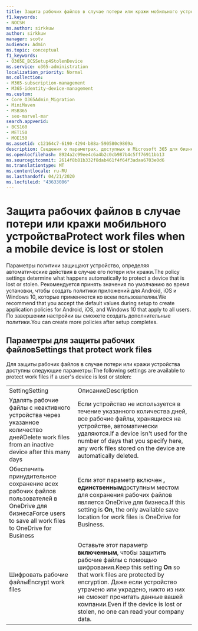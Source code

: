 ```yaml
---
title: Защита рабочих файлов в случае потери или кражи мобильного устройства
f1.keywords:
- NOCSH
ms.author: sirkkuw
author: sirkkuw
manager: scotv
audience: Admin
ms.topic: conceptual
f1_keywords:
- O365E_BCSSetup4StolenDevice
ms.service: o365-administration
localization_priority: Normal
ms.collection:
- M365-subscription-management
- M365-identity-device-management
ms.custom:
- Core_O365Admin_Migration
- MiniMaven
- MSB365
- seo-marvel-mar
search.appverid:
- BCS160
- MET150
- MOE150
ms.assetid: c12164c7-6190-4294-b88a-590580c9869a
description: Сведения о параметрах, доступных в Microsoft 365 для бизнеса, для защиты рабочих файлов в случае потери или кражи устройства пользователя.
ms.openlocfilehash: 8924a2c99ee4c6a4b2c0cb987b4c5ff76911bb13
ms.sourcegitcommit: 2614f8b81b332f8dab461f4f64f3adaa6703e0d6
ms.translationtype: MT
ms.contentlocale: ru-RU
ms.lasthandoff: 04/21/2020
ms.locfileid: "43633086"
---
```

# <a name="protect-work-files-when-a-mobile-device-is-lost-or-stolen"></a><span data-ttu-id="ad04b-103">Защита рабочих файлов в случае потери или кражи мобильного устройства</span><span class="sxs-lookup"><span data-stu-id="ad04b-103">Protect work files when a mobile device is lost or stolen</span></span>

<span data-ttu-id="ad04b-104">Параметры политики защищают устройство, определяя автоматические действия в случае его потери или кражи.</span><span class="sxs-lookup"><span data-stu-id="ad04b-104">The policy settings determine what happens automatically to protect a device that is lost or stolen.</span></span> <span data-ttu-id="ad04b-105">Рекомендуется принять значения по умолчанию во время установки, чтобы создать политики приложений для Android, iOS и Windows 10, которые применяются ко всем пользователям.</span><span class="sxs-lookup"><span data-stu-id="ad04b-105">We recommend that you accept the default values during setup to create application policies for Android, iOS, and Windows 10 that apply to all users.</span></span> <span data-ttu-id="ad04b-106">По завершении настройки вы сможете создать дополнительные политики.</span><span class="sxs-lookup"><span data-stu-id="ad04b-106">You can create more policies after setup completes.</span></span>
  
## <a name="settings-that-protect-work-files"></a><span data-ttu-id="ad04b-107">Параметры для защиты рабочих файлов</span><span class="sxs-lookup"><span data-stu-id="ad04b-107">Settings that protect work files</span></span>

<span data-ttu-id="ad04b-108">Для защиты рабочих файлов в случае потери или кражи устройства доступны следующие параметры:</span><span class="sxs-lookup"><span data-stu-id="ad04b-108">The following settings are available to protect work files if a user's device is lost or stolen:</span></span>
  
|||
|:-----|:-----|
|<span data-ttu-id="ad04b-109">Setting</span><span class="sxs-lookup"><span data-stu-id="ad04b-109">Setting</span></span>  <br/> |<span data-ttu-id="ad04b-110">Описание</span><span class="sxs-lookup"><span data-stu-id="ad04b-110">Description</span></span>  <br/> |
|<span data-ttu-id="ad04b-111">Удалять рабочие файлы с неактивного устройства через указанное количество дней</span><span class="sxs-lookup"><span data-stu-id="ad04b-111">Delete work files from an inactive device after this many days</span></span>  <br/> |<span data-ttu-id="ad04b-112">Если устройство не используется в течение указанного количества дней, все рабочие файлы, хранящиеся на устройстве, автоматически удаляются.</span><span class="sxs-lookup"><span data-stu-id="ad04b-112">If a device isn't used for the number of days that you specify here, any work files stored on the device are automatically deleted.</span></span>  <br/> |
|<span data-ttu-id="ad04b-113">Обеспечить принудительное сохранение всех рабочих файлов пользователей в OneDrive для бизнеса</span><span class="sxs-lookup"><span data-stu-id="ad04b-113">Force users to save all work files to OneDrive for Business</span></span>  <br/> |<span data-ttu-id="ad04b-114">Если этот параметр включен **, единственным**доступным местом для сохранения рабочих файлов является OneDrive для бизнеса.</span><span class="sxs-lookup"><span data-stu-id="ad04b-114">If this setting is **On**, the only available save location for work files is OneDrive for Business.</span></span>  <br/> |
|<span data-ttu-id="ad04b-115">Шифровать рабочие файлы</span><span class="sxs-lookup"><span data-stu-id="ad04b-115">Encrypt work files</span></span>  <br/> |<span data-ttu-id="ad04b-116">Оставьте этот параметр **включенным**, чтобы защитить рабочие файлы с помощью шифрования.</span><span class="sxs-lookup"><span data-stu-id="ad04b-116">Keep this setting **On** so that work files are protected by encryption.</span></span> <span data-ttu-id="ad04b-117">Даже если устройство утрачено или украдено, никто из них не сможет прочитать данные вашей компании.</span><span class="sxs-lookup"><span data-stu-id="ad04b-117">Even if the device is lost or stolen, no one can read your company data.</span></span>  <br/> |
   

